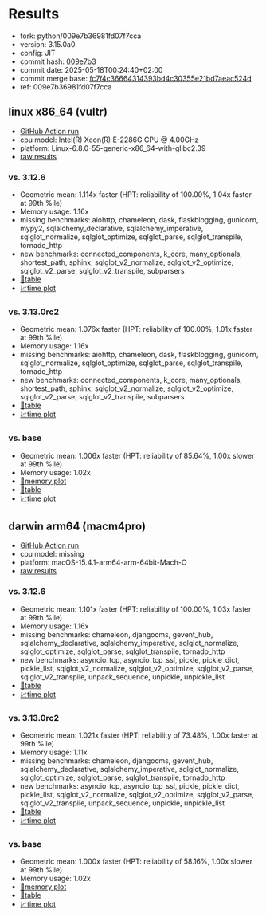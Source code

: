 # Results

- fork: python/009e7b36981fd07f7cca
- version: 3.15.0a0
- config: JIT
- commit hash: [009e7b3](https://github.com/python/cpython/commit/009e7b3)
- commit date: 2025-05-18T00:24:40+02:00
- commit merge base: [fc7f4c36664314393bd4c30355e21bd7aeac524d](https://github.com/python/cpython/commit/fc7f4c36664314393bd4c30355e21bd7aeac524d)
- ref: 009e7b36981fd07f7cca

## linux x86_64 (vultr)

- [GitHub Action run](https://github.com/facebookexperimental/free-threading-benchmarking/actions/runs/15090402216)
- cpu model: Intel(R) Xeon(R) E-2286G CPU @ 4.00GHz
- platform: Linux-6.8.0-55-generic-x86_64-with-glibc2.39
- [raw results](bm-20250518-vultr-x86_64-python-009e7b36981fd07f7cca-3.15.0a0-009e7b3.json)

### vs. 3.12.6

- Geometric mean: 1.114x faster (HPT: reliability of 100.00%, 1.04x faster at 99th %ile)
- Memory usage: 1.16x
- missing benchmarks: aiohttp, chameleon, dask, flaskblogging, gunicorn, mypy2, sqlalchemy_declarative, sqlalchemy_imperative, sqlglot_normalize, sqlglot_optimize, sqlglot_parse, sqlglot_transpile, tornado_http
- new benchmarks: connected_components, k_core, many_optionals, shortest_path, sphinx, sqlglot_v2_normalize, sqlglot_v2_optimize, sqlglot_v2_parse, sqlglot_v2_transpile, subparsers
- [📄table](bm-20250518-vultr-x86_64-python-009e7b36981fd07f7cca-3.15.0a0-009e7b3-vs-3.12.6.md)
- [📈time plot](bm-20250518-vultr-x86_64-python-009e7b36981fd07f7cca-3.15.0a0-009e7b3-vs-3.12.6.svg)

### vs. 3.13.0rc2

- Geometric mean: 1.076x faster (HPT: reliability of 100.00%, 1.01x faster at 99th %ile)
- Memory usage: 1.16x
- missing benchmarks: aiohttp, chameleon, dask, flaskblogging, gunicorn, sqlglot_normalize, sqlglot_optimize, sqlglot_parse, sqlglot_transpile, tornado_http
- new benchmarks: connected_components, k_core, many_optionals, shortest_path, sphinx, sqlglot_v2_normalize, sqlglot_v2_optimize, sqlglot_v2_parse, sqlglot_v2_transpile, subparsers
- [📄table](bm-20250518-vultr-x86_64-python-009e7b36981fd07f7cca-3.15.0a0-009e7b3-vs-3.13.0rc2.md)
- [📈time plot](bm-20250518-vultr-x86_64-python-009e7b36981fd07f7cca-3.15.0a0-009e7b3-vs-3.13.0rc2.svg)

### vs. base

- Geometric mean: 1.006x faster (HPT: reliability of 85.64%, 1.00x slower at 99th %ile)
- Memory usage: 1.02x
- [🧠memory plot](bm-20250518-vultr-x86_64-python-009e7b36981fd07f7cca-3.15.0a0-009e7b3-vs-base-mem.svg)
- [📄table](bm-20250518-vultr-x86_64-python-009e7b36981fd07f7cca-3.15.0a0-009e7b3-vs-base.md)
- [📈time plot](bm-20250518-vultr-x86_64-python-009e7b36981fd07f7cca-3.15.0a0-009e7b3-vs-base.svg)

## darwin arm64 (macm4pro)

- [GitHub Action run](https://github.com/facebookexperimental/free-threading-benchmarking/actions/runs/15090402216)
- cpu model: missing
- platform: macOS-15.4.1-arm64-arm-64bit-Mach-O
- [raw results](bm-20250518-macm4pro-arm64-python-009e7b36981fd07f7cca-3.15.0a0-009e7b3.json)

### vs. 3.12.6

- Geometric mean: 1.101x faster (HPT: reliability of 100.00%, 1.03x faster at 99th %ile)
- Memory usage: 1.16x
- missing benchmarks: chameleon, djangocms, gevent_hub, sqlalchemy_declarative, sqlalchemy_imperative, sqlglot_normalize, sqlglot_optimize, sqlglot_parse, sqlglot_transpile, tornado_http
- new benchmarks: asyncio_tcp, asyncio_tcp_ssl, pickle, pickle_dict, pickle_list, sqlglot_v2_normalize, sqlglot_v2_optimize, sqlglot_v2_parse, sqlglot_v2_transpile, unpack_sequence, unpickle, unpickle_list
- [📄table](bm-20250518-macm4pro-arm64-python-009e7b36981fd07f7cca-3.15.0a0-009e7b3-vs-3.12.6.md)
- [📈time plot](bm-20250518-macm4pro-arm64-python-009e7b36981fd07f7cca-3.15.0a0-009e7b3-vs-3.12.6.svg)

### vs. 3.13.0rc2

- Geometric mean: 1.021x faster (HPT: reliability of 73.48%, 1.00x faster at 99th %ile)
- Memory usage: 1.11x
- missing benchmarks: chameleon, djangocms, gevent_hub, sqlalchemy_declarative, sqlalchemy_imperative, sqlglot_normalize, sqlglot_optimize, sqlglot_parse, sqlglot_transpile, tornado_http
- new benchmarks: asyncio_tcp, asyncio_tcp_ssl, pickle, pickle_dict, pickle_list, sqlglot_v2_normalize, sqlglot_v2_optimize, sqlglot_v2_parse, sqlglot_v2_transpile, unpack_sequence, unpickle, unpickle_list
- [📄table](bm-20250518-macm4pro-arm64-python-009e7b36981fd07f7cca-3.15.0a0-009e7b3-vs-3.13.0rc2.md)
- [📈time plot](bm-20250518-macm4pro-arm64-python-009e7b36981fd07f7cca-3.15.0a0-009e7b3-vs-3.13.0rc2.svg)

### vs. base

- Geometric mean: 1.000x faster (HPT: reliability of 58.16%, 1.00x slower at 99th %ile)
- Memory usage: 1.02x
- [🧠memory plot](bm-20250518-macm4pro-arm64-python-009e7b36981fd07f7cca-3.15.0a0-009e7b3-vs-base-mem.svg)
- [📄table](bm-20250518-macm4pro-arm64-python-009e7b36981fd07f7cca-3.15.0a0-009e7b3-vs-base.md)
- [📈time plot](bm-20250518-macm4pro-arm64-python-009e7b36981fd07f7cca-3.15.0a0-009e7b3-vs-base.svg)

